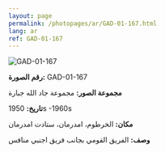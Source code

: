 ```yaml
---
layout: page
permalink: /photopages/ar/GAD-01-167.html
lang: ar
ref: GAD-01-167
---
```


![GAD-01-167](/smallimages/GAD-01-167-600.jpg)

**رقم الصورة:** GAD-01-167

**مجموعة الصور:** مجموعة جاد الله جبارة

**تاريخ:** 1950s -1960s

**مكان:** الخرطوم، امدرمان، ستادت امدرمان

**وصف:** الفريق القومي بجانب فريق اجنبي منافس
